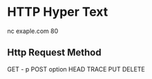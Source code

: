 # HTTP Hyper Text 

nc exaple.com 80


## Http Request Method

GET - p
POST
option
HEAD
TRACE
PUT
DELETE